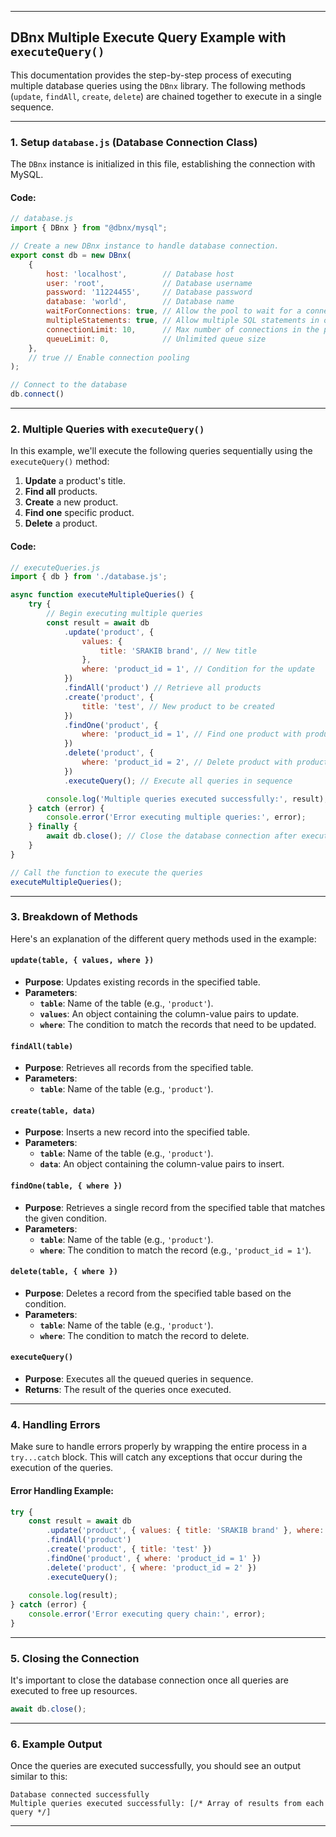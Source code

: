 
---

## **DBnx Multiple Execute Query Example with `executeQuery()`**

This documentation provides the step-by-step process of executing multiple database queries using the `DBnx` library. The following methods (`update`, `findAll`, `create`, `delete`) are chained together to execute in a single sequence.

---

### **1. Setup `database.js` (Database Connection Class)**

The `DBnx` instance is initialized in this file, establishing the connection with MySQL.

#### **Code:**

```javascript
// database.js
import { DBnx } from "@dbnx/mysql";

// Create a new DBnx instance to handle database connection.
export const db = new DBnx(
    {
        host: 'localhost',        // Database host
        user: 'root',             // Database username
        password: '11224455',     // Database password
        database: 'world',        // Database name
        waitForConnections: true, // Allow the pool to wait for a connection
        multipleStatements: true, // Allow multiple SQL statements in one query
        connectionLimit: 10,      // Max number of connections in the pool
        queueLimit: 0,            // Unlimited queue size
    },
    // true // Enable connection pooling
);

// Connect to the database
db.connect()
```

---

### **2. Multiple Queries with `executeQuery()`**

In this example, we'll execute the following queries sequentially using the `executeQuery()` method:

1. **Update** a product's title.
2. **Find all** products.
3. **Create** a new product.
4. **Find one** specific product.
5. **Delete** a product.

#### **Code:**

```javascript
// executeQueries.js
import { db } from './database.js';

async function executeMultipleQueries() {
    try {
        // Begin executing multiple queries
        const result = await db
            .update('product', {
                values: {
                    title: 'SRAKIB brand', // New title
                },
                where: 'product_id = 1', // Condition for the update
            })
            .findAll('product') // Retrieve all products
            .create('product', {
                title: 'test', // New product to be created
            })
            .findOne('product', {
                where: 'product_id = 1', // Find one product with product_id = 1
            })
            .delete('product', {
                where: 'product_id = 2', // Delete product with product_id = 2
            })
            .executeQuery(); // Execute all queries in sequence

        console.log('Multiple queries executed successfully:', result);
    } catch (error) {
        console.error('Error executing multiple queries:', error);
    } finally {
        await db.close(); // Close the database connection after execution
    }
}

// Call the function to execute the queries
executeMultipleQueries();
```

---

### **3. Breakdown of Methods**

Here's an explanation of the different query methods used in the example:

#### **`update(table, { values, where })`**

- **Purpose**: Updates existing records in the specified table.
- **Parameters**:
  - **`table`**: Name of the table (e.g., `'product'`).
  - **`values`**: An object containing the column-value pairs to update.
  - **`where`**: The condition to match the records that need to be updated.

#### **`findAll(table)`**

- **Purpose**: Retrieves all records from the specified table.
- **Parameters**:
  - **`table`**: Name of the table (e.g., `'product'`).

#### **`create(table, data)`**

- **Purpose**: Inserts a new record into the specified table.
- **Parameters**:
  - **`table`**: Name of the table (e.g., `'product'`).
  - **`data`**: An object containing the column-value pairs to insert.

#### **`findOne(table, { where })`**

- **Purpose**: Retrieves a single record from the specified table that matches the given condition.
- **Parameters**:
  - **`table`**: Name of the table (e.g., `'product'`).
  - **`where`**: The condition to match the record (e.g., `'product_id = 1'`).

#### **`delete(table, { where })`**

- **Purpose**: Deletes a record from the specified table based on the condition.
- **Parameters**:
  - **`table`**: Name of the table (e.g., `'product'`).
  - **`where`**: The condition to match the record to delete.

#### **`executeQuery()`**

- **Purpose**: Executes all the queued queries in sequence.
- **Returns**: The result of the queries once executed.

---

### **4. Handling Errors**

Make sure to handle errors properly by wrapping the entire process in a `try...catch` block. This will catch any exceptions that occur during the execution of the queries.

#### **Error Handling Example:**

```javascript
try {
    const result = await db
        .update('product', { values: { title: 'SRAKIB brand' }, where: 'product_id = 1' })
        .findAll('product')
        .create('product', { title: 'test' })
        .findOne('product', { where: 'product_id = 1' })
        .delete('product', { where: 'product_id = 2' })
        .executeQuery();
    
    console.log(result);
} catch (error) {
    console.error('Error executing query chain:', error);
}
```

---

### **5. Closing the Connection**

It's important to close the database connection once all queries are executed to free up resources.

```javascript
await db.close();
```

---

### **6. Example Output**

Once the queries are executed successfully, you should see an output similar to this:

```plaintext
Database connected successfully
Multiple queries executed successfully: [/* Array of results from each query */]
```

---
